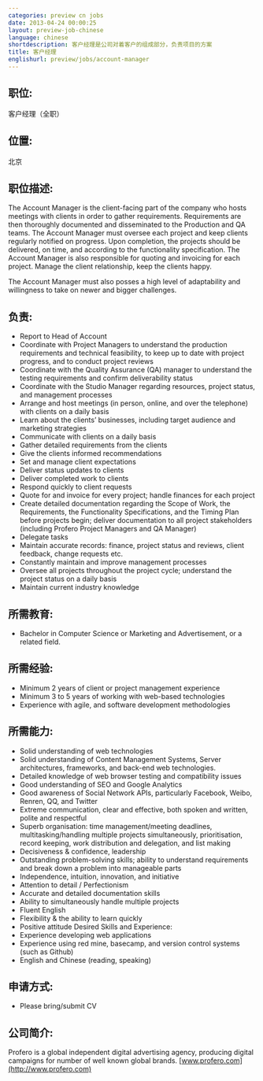 ```yaml
---
categories: preview cn jobs
date: 2013-04-24 00:00:25
layout: preview-job-chinese
language: chinese
shortdescription: 客户经理是公司对着客户的组成部分，负责项目的方案
title: 客户经理
englishurl: preview/jobs/account-manager
---
```


## 职位:
客户经理（全职）

## 位置:
北京

## 职位描述: 
The Account Manager is the client-facing part of the company who hosts meetings with clients in order to gather requirements. Requirements are then thoroughly documented and disseminated to the Production and QA teams. The Account Manager must oversee each project and keep clients regularly notified on progress. Upon completion, the projects should be delivered, on time, and according to the functionality specification. The Account Manager is also responsible for quoting and invoicing for each project. Manage the client relationship, keep the clients happy.

The Account Manager must also posses a high level of adaptability and willingness to take on newer and bigger challenges.

## 负责:
* Report to Head of Account
* Coordinate with Project Managers to understand the production requirements and technical feasibility, to keep up to date with project progress, and to conduct project reviews
* Coordinate with the Quality Assurance (QA) manager to understand the testing requirements and confirm deliverability status
* Coordinate with the Studio Manager regarding resources, project status, and management processes
* Arrange and host meetings (in person, online, and over the telephone) with clients on a daily basis
* Learn about the clients’ businesses, including target audience and marketing strategies
* Communicate with clients on a daily basis
* Gather detailed requirements from the clients
* Give the clients informed recommendations
* Set and manage client expectations
* Deliver status updates to clients
* Deliver completed work to clients
* Respond quickly to client requests
* Quote for and invoice for every project; handle finances for each project
* Create detailed documentation regarding the Scope of Work, the Requirements, the Functionality Specifications, and the Timing Plan before projects begin; deliver documentation to all project stakeholders (including Profero Project Managers and QA Manager)
* Delegate tasks
* Maintain accurate records: finance, project status and reviews, client feedback, change requests etc.
* Constantly maintain and improve management processes
* Oversee all projects throughout the project cycle; understand the project status on a daily basis
* Maintain current industry knowledge

## 所需教育:
* Bachelor in Computer Science or Marketing and Advertisement, or a related field.

## 所需经验:
* Minimum 2 years of client or project management experience
* Minimum 3 to 5 years of working with web-based technologies
* Experience with agile, and software development methodologies

## 所需能力:
* Solid understanding of web technologies
* Solid understanding of Content Management Systems, Server architectures, frameworks, and back-end web technologies.
* Detailed knowledge of web browser testing and compatibility issues
* Good understanding of SEO and Google Analytics
* Good awareness of Social Network APIs, particularly Facebook, Weibo, Renren, QQ, and Twitter
* Extreme communication, clear and effective, both spoken and written, polite and respectful
* Superb organisation: time management/meeting deadlines, multitasking/handling multiple projects simultaneously, prioritisation, record keeping, work distribution and delegation, and list making
* Decisiveness & confidence, leadership
* Outstanding problem-solving skills; ability to understand requirements and break down a problem into manageable parts
* Independence, intuition, innovation, and initiative
* Attention to detail / Perfectionism
* Accurate and detailed documentation skills
* Ability to simultaneously handle multiple projects
* Fluent English
* Flexibility & the ability to learn quickly
* Positive attitude
Desired Skills and Experience:
* Experience developing web applications
* Experience using red mine, basecamp, and version control systems (such as Github)
* English and Chinese (reading, speaking)

## 申请方式:
* Please bring/submit CV

## 公司简介:
Profero is a global independent digital advertising agency, producing digital campaigns for number of well known global brands.
[www.profero.com](http://www.profero.com)